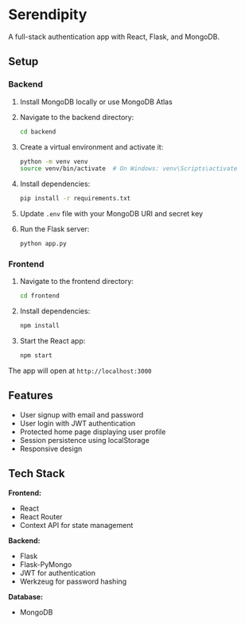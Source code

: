 # Serendipity

A full-stack authentication app with React, Flask, and MongoDB.

## Setup

### Backend

1. Install MongoDB locally or use MongoDB Atlas
2. Navigate to the backend directory:
   ```bash
   cd backend
   ```

3. Create a virtual environment and activate it:
   ```bash
   python -m venv venv
   source venv/bin/activate  # On Windows: venv\Scripts\activate
   ```

4. Install dependencies:
   ```bash
   pip install -r requirements.txt
   ```

5. Update `.env` file with your MongoDB URI and secret key

6. Run the Flask server:
   ```bash
   python app.py
   ```

### Frontend

1. Navigate to the frontend directory:
   ```bash
   cd frontend
   ```

2. Install dependencies:
   ```bash
   npm install
   ```

3. Start the React app:
   ```bash
   npm start
   ```

The app will open at `http://localhost:3000`

## Features

- User signup with email and password
- User login with JWT authentication
- Protected home page displaying user profile
- Session persistence using localStorage
- Responsive design

## Tech Stack

**Frontend:**
- React
- React Router
- Context API for state management

**Backend:**
- Flask
- Flask-PyMongo
- JWT for authentication
- Werkzeug for password hashing

**Database:**
- MongoDB